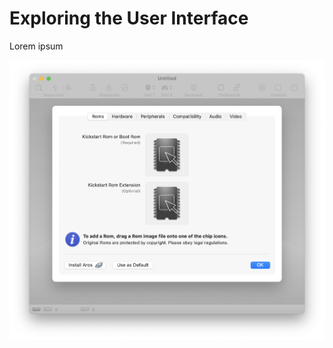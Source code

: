 # Exploring the User Interface

Lorem ipsum

![Inspectors](../images/Tutorials/roms1.png "Rom Dialog")
